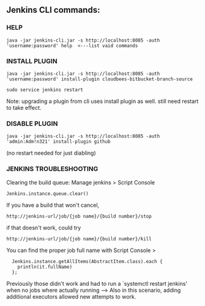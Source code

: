 ## Jenkins CLI commands:

### HELP
```
java -jar jenkins-cli.jar -s http://localhost:8085 -auth 'username:password' help  <---list vaid commands
```
### INSTALL PLUGIN
```
java -jar jenkins-cli.jar -s http://localhost:8085 -auth 'username:password' install-plugin cloudbees-bitbucket-branch-source

sudo service jenkins restart
```
Note: upgrading a plugin from cli uses install plugin as well. still need restart to take effect.


### DISABLE PLUGIN
```
java -jar jenkins-cli.jar -s http://localhost:8085 -auth 'admin:Adm!n321' install-plugin github
```
(no restart needed for just diabling)


### JENKINS TROUBLESHOOTING

Clearing the build queue: Manage jenkins > Script Console
```
Jenkins.instance.queue.clear()
```

If you have a build that won't cancel, 
```
http://jenkins-url/job/{job name}/{build number}/stop
```
if that doesn't work, could try
```
http://jenkins-url/job/{job name}/{build number}/kill
```

You can find the proper job full name with Script Console >
```
  Jenkins.instance.getAllItems(AbstractItem.class).each {
    println(it.fullName)
  };
```

Previously those didn't work and had to run a `systemctl restart jenkins' when no jobs where actually running
--> Also in this scenario, adding additional executors allowed new attempts to work.
